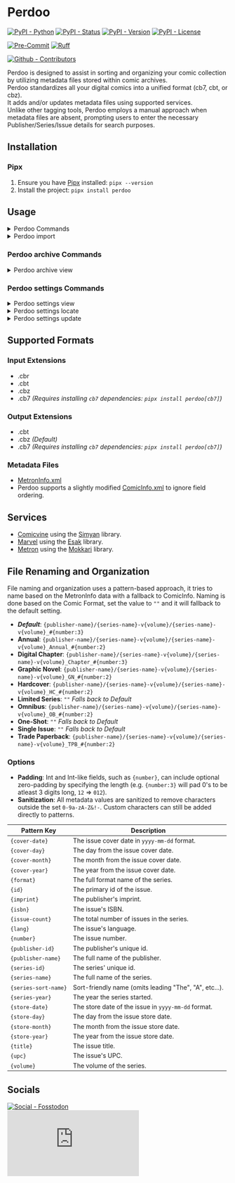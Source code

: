 # Perdoo

[![PyPI - Python](https://img.shields.io/pypi/pyversions/Perdoo.svg?logo=PyPI&label=Python&style=flat-square)](https://pypi.python.org/pypi/Perdoo/)
[![PyPI - Status](https://img.shields.io/pypi/status/Perdoo.svg?logo=PyPI&label=Status&style=flat-square)](https://pypi.python.org/pypi/Perdoo/)
[![PyPI - Version](https://img.shields.io/pypi/v/Perdoo.svg?logo=PyPI&label=Version&style=flat-square)](https://pypi.python.org/pypi/Perdoo/)
[![PyPI - License](https://img.shields.io/pypi/l/Perdoo.svg?logo=PyPI&label=License&style=flat-square)](https://opensource.org/licenses/MIT)

[![Pre-Commit](https://img.shields.io/badge/pre--commit-enabled-informational?logo=pre-commit&style=flat-square)](https://github.com/pre-commit/pre-commit)
[![Ruff](https://img.shields.io/badge/ruff-enabled-informational?logo=ruff&style=flat-square)](https://github.com/astral-sh/ruff)

[![Github - Contributors](https://img.shields.io/github/contributors/Buried-In-Code/Perdoo.svg?logo=Github&label=Contributors&style=flat-square)](https://github.com/Buried-In-Code/Perdoo/graphs/contributors)

Perdoo is designed to assist in sorting and organizing your comic collection by utilizing metadata files stored within comic archives.\
Perdoo standardizes all your digital comics into a unified format (cb7, cbt, or cbz).\
It adds and/or updates metadata files using supported services.\
Unlike other tagging tools, Perdoo employs a manual approach when metadata files are absent, prompting users to enter the necessary Publisher/Series/Issue details for search purposes.

## Installation

### Pipx

1. Ensure you have [Pipx](https://pipx.pypa.io/stable/) installed: `pipx --version`
2. Install the project: `pipx install perdoo`

## Usage

<details><summary>Perdoo Commands</summary>

  <!-- RICH-CODEX hide_command: true -->
  ![`uv run Perdoo --help`](docs/img/perdoo-commands.svg)

</details>
<details><summary>Perdoo import</summary>

  <!-- RICH-CODEX hide_command: true -->
  ![`uv run Perdoo import --help`](docs/img/perdoo-import.svg)

</details>

### Perdoo archive Commands

<details><summary>Perdoo archive view</summary>

  <!-- RICH-CODEX hide_command: true -->
  ![`uv run Perdoo archive view --help`](docs/img/perdoo-archive-view.svg)

</details>

### Perdoo settings Commands

<details><summary>Perdoo settings view</summary>

  <!-- RICH-CODEX hide_command: true -->
  ![`uv run Perdoo settings view --help`](docs/img/perdoo-settings-view.svg)

</details>
<details><summary>Perdoo settings locate</summary>

  <!-- RICH-CODEX hide_command: true -->
  ![`uv run Perdoo settings locate --help`](docs/img/perdoo-settings-locate.svg)

</details>
<details><summary>Perdoo settings update</summary>

  <!-- RICH-CODEX hide_command: true -->
  ![`uv run Perdoo settings update --help`](docs/img/perdoo-settings-update.svg)

</details>

## Supported Formats

### Input Extensions

- .cbr
- .cbt
- .cbz
- .cb7 _(Requires installing `cb7` dependencies: `pipx install perdoo[cb7]`)_

### Output Extensions

- .cbt
- .cbz _(Default)_
- .cb7 _(Requires installing `cb7` dependencies: `pipx install perdoo[cb7]`)_

### Metadata Files

- [MetronInfo.xml](https://github.com/Metron-Project/metroninfo)
- Perdoo supports a slightly modified [ComicInfo.xml](https://github.com/anansi-project/comicinfo) to ignore field ordering.

## Services

- [Comicvine](https://comicvine.gamespot.com) using the [Simyan](https://github.com/Metron-Project/Simyan) library.
- [Marvel](https://www.marvel.com/comics) using the [Esak](https://github.com/Metron-Project/Esak) library.
- [Metron](https://metron.cloud) using the [Mokkari](https://github.com/Metron-Project/Mokkari) library.

## File Renaming and Organization

File naming and organization uses a pattern-based approach, it tries to name based on the MetronInfo data with a fallback to ComicInfo.
Naming is done based on the Comic Format, set the value to `""` and it will fallback to the default setting.

- **_Default_**: `{publisher-name}/{series-name}-v{volume}/{series-name}-v{volume}_#{number:3}`
- **Annual**: `{publisher-name}/{series-name}-v{volume}/{series-name}-v{volume}_Annual_#{number:2}`
- **Digital Chapter**: `{publisher-name}/{series-name}-v{volume}/{series-name}-v{volume}_Chapter_#{number:3}`
- **Graphic Novel**: `{publisher-name}/{series-name}-v{volume}/{series-name}-v{volume}_GN_#{number:2}`
- **Hardcover**: `{publisher-name}/{series-name}-v{volume}/{series-name}-v{volume}_HC_#{number:2}`
- **Limited Series**: `""` _Falls back to Default_
- **Omnibus**: `{publisher-name}/{series-name}-v{volume}/{series-name}-v{volume}_OB_#{number:2}`
- **One-Shot**: `""` _Falls back to Default_
- **Single Issue**: `""` _Falls back to Default_
- **Trade Paperback**: `{publisher-name}/{series-name}-v{volume}/{series-name}-v{volume}_TPB_#{number:2}`

### Options

- **Padding**: Int and Int-like fields, such as `{number}`, can include optional zero-padding by specifying the length (e.g. `{number:3}` will pad 0's to be atleast 3 digits long, `12` => `012`).
- **Sanitization**: All metadata values are sanitized to remove characters outside the set `0-9a-zA-Z&!-`. Custom characters can still be added directly to patterns.

| Pattern Key          | Description                                            |
| -------------------- | ------------------------------------------------------ |
| `{cover-date}`       | The issue cover date in `yyyy-mm-dd` format.           |
| `{cover-day}`        | The day from the issue cover date.                     |
| `{cover-month}`      | The month from the issue cover date.                   |
| `{cover-year}`       | The year from the issue cover date.                    |
| `{format}`           | The full format name of the series.                    |
| `{id}`               | The primary id of the issue.                           |
| `{imprint}`          | The publisher's imprint.                               |
| `{isbn}`             | The issue's ISBN.                                      |
| `{issue-count}`      | The total number of issues in the series.              |
| `{lang}`             | The issue's language.                                  |
| `{number}`           | The issue number.                                      |
| `{publisher-id}`     | The publisher's unique id.                             |
| `{publisher-name}`   | The full name of the publisher.                        |
| `{series-id}`        | The series' unique id.                                 |
| `{series-name}`      | The full name of the series.                           |
| `{series-sort-name}` | Sort-friendly name (omits leading "The", "A", etc...). |
| `{series-year}`      | The year the series started.                           |
| `{store-date}`       | The store date of the issue in `yyyy-mm-dd` format.    |
| `{store-day}`        | The day from the issue store date.                     |
| `{store-month}`      | The month from the issue store date.                   |
| `{store-year}`       | The year from the issue store date.                    |
| `{title}`            | The issue title.                                       |
| `{upc}`              | The issue's UPC.                                       |
| `{volume}`           | The volume of the series.                              |

## Socials

[![Social - Fosstodon](https://img.shields.io/badge/%40BuriedInCode-teal?label=Fosstodon&logo=mastodon&style=for-the-badge)](https://fosstodon.org/@BuriedInCode)\
[![Social - Matrix](https://img.shields.io/matrix/The-Dev-Environment:matrix.org?label=The-Dev-Environment&logo=matrix&style=for-the-badge)](https://matrix.to/#/#The-Dev-Environment:matrix.org)
